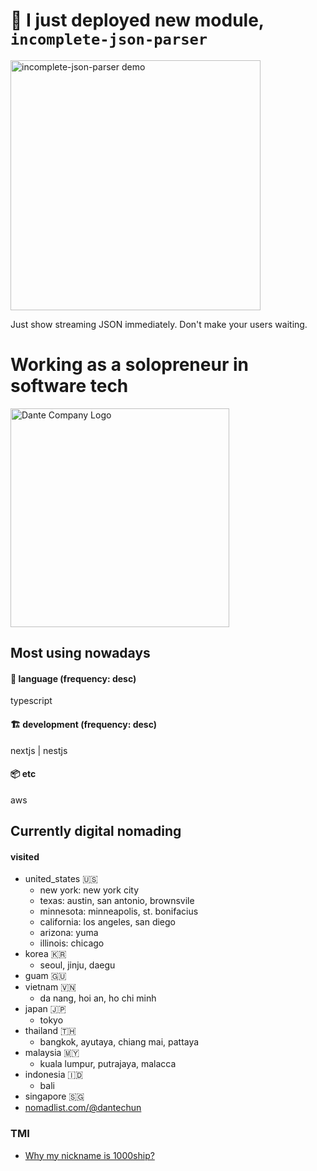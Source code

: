 # 📣 I just deployed new module, `incomplete-json-parser`

<a href="https://github.com/1000ship/incomplete-json-parser">
<img src="https://github.com/1000ship/1000ship/assets/2270565/08a37847-de10-4ff9-85b5-6611a03e972d" alt="incomplete-json-parser demo" width="400">
</a>

Just show streaming JSON immediately. Don't make your users waiting.

# Working as a solopreneur in software tech

<a href="https://dante.company">
<img src="https://github.com/1000ship/1000ship/assets/2270565/21728393-cc01-4204-8489-1d64eb7198a1" alt="Dante Company Logo" width="350" height="350">
</a>


## Most using nowadays
#### 💬 language (frequency: desc)
typescript
#### 🏗 development (frequency: desc)
nextjs | nestjs
#### 📦 etc
aws

## Currently digital nomading
#### visited
- united_states 🇺🇸
  - new york: new york city
  - texas: austin, san antonio, brownsvile
  - minnesota: minneapolis, st. bonifacius
  - california: los angeles, san diego
  - arizona: yuma
  - illinois: chicago
- korea 🇰🇷
  - seoul, jinju, daegu
- guam 🇬🇺
- vietnam 🇻🇳
  - da nang, hoi an, ho chi minh
- japan 🇯🇵
  - tokyo
- thailand 🇹🇭
  - bangkok, ayutaya, chiang mai, pattaya
- malaysia 🇲🇾
  - kuala lumpur, putrajaya, malacca
- indonesia 🇮🇩
  - bali
- singapore 🇸🇬
- [nomadlist.com/@dantechun](https://nomadlist.com/@dantechun)


### TMI
- [Why my nickname is 1000ship?](why-my-nickname-is-1000ship.md)
